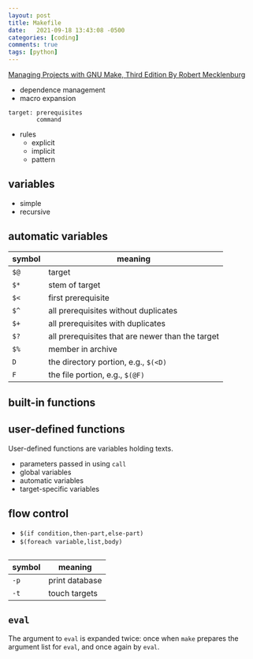 ```yaml
---
layout: post
title: Makefile
date:   2021-09-18 13:43:08 -0500
categories: [coding]
comments: true
tags: [python]
---
```





[Managing Projects with GNU Make, Third Edition By Robert Mecklenburg](https://www.oreilly.com/openbook/make3/book/)


- dependence management
- macro expansion

```
target: prerequisites
        command
```
- rules
    - explicit
    - implicit
    - pattern

## variables

- simple
- recursive

## automatic variables

symbol|meaning
---|---
`$@` | target
`$*` | stem of target
`$<` | first prerequisite
`$^` | all prerequisites without duplicates
`$+` | all prerequisites with duplicates
`$?` | all prerequisites that are newer than the target
`$%` | member in archive
`D` | the directory portion, e.g., `$(<D)`
`F` | the file portion, e.g., `$(@F)`

## built-in functions

## user-defined functions

User-defined functions are variables holding texts.

- parameters passed in using `call`
- global variables
- automatic variables
- target-specific variables

## flow control

- `$(if condition,then-part,else-part)`
- `$(foreach variable,list,body)`

##

symbol|meaning
---|---
`-p`| print database
`-t` | touch targets


## `eval`
The argument to `eval` is expanded twice: once when `make` prepares the
argument list for `eval`, and once again by `eval`.


